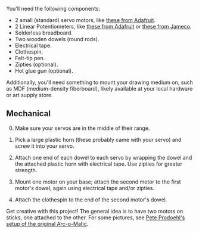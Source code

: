 You'll need the following components:

* 2 small (standard) servo motors, like [these from Adafruit](http://www.adafruit.com/products/1143).
* 2 Linear Potentiometers, like [these from Adafruit](http://www.adafruit.com/products/562) or [these from Jameco](https://www.jameco.com/webapp/wcs/stores/servlet/ProductDisplay?langId=-1&storeId=10001&catalogId=10001&productId=2118791).
* Solderless breadboard.
* Two wooden dowels (round rods).
* Electrical tape.
* Clothespin.
* Felt-tip pen.
* Zipties (optional).
* Hot glue gun (optional).

Additionally, you'll need something to mount your drawing medium on, such as MDF (medium-density fiberboard), likely available at your local hardware or art supply store.

## Mechanical

0. Make sure your servos are in the middle of their range.

1. Pick a large plastic horn (these probably came with your servo) and screw it into your servo.

2. Attach one end of each dowel to each servo by wrapping the dowel and the attached plastic horn with electrical tape. Use zipties for greater strength.

3. Mount one motor on your base; attach the second motor to the first motor's dowel, again using electrical tape and/or zipties.

4. Attach the clothespin to the end of the second motor's dowel.

Get creative with this project! The general idea is to have two motors on sticks, one attached to the other. For some pictures, see [Pete Prodoehl's setup of the original Arc-o-Matic](http://rasterweb.net/raster/projects/arcomatic/).